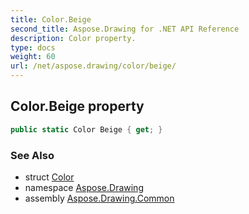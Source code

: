 ```yaml
---
title: Color.Beige
second_title: Aspose.Drawing for .NET API Reference
description: Color property. 
type: docs
weight: 60
url: /net/aspose.drawing/color/beige/
---
```

## Color.Beige property

```csharp
public static Color Beige { get; }
```

### See Also

* struct [Color](../)
* namespace [Aspose.Drawing](../../color/)
* assembly [Aspose.Drawing.Common](../../../)



